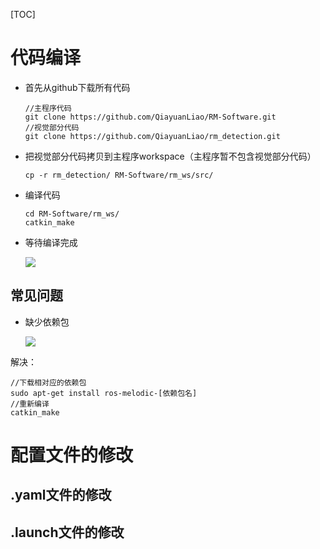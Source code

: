 [TOC]
# 代码编译

+ 首先从github下载所有代码

  ```sudo git clone 
  //主程序代码
  git clone https://github.com/QiayuanLiao/RM-Software.git
  //视觉部分代码
  git clone https://github.com/QiayuanLiao/rm_detection.git
  ```

+ 把视觉部分代码拷贝到主程序workspace（主程序暂不包含视觉部分代码）

  ```
  cp -r rm_detection/ RM-Software/rm_ws/src/
  ```

+ 编译代码

  ```
  cd RM-Software/rm_ws/
  catkin_make
  ```


+ 等待编译完成

  ![](https://img-blog.csdnimg.cn/20201025114033296.png?x-oss-process=image/watermark,type_ZmFuZ3poZW5naGVpdGk,shadow_10,text_aHR0cHM6Ly9ibG9nLmNzZG4ubmV0L3FxXzQ0MDEwMDgy,size_16,color_FFFFFF,t_70#pic_center)

## 常见问题

+ 缺少依赖包

  ![](https://img-blog.csdnimg.cn/20201025114021180.png?x-oss-process=image/watermark,type_ZmFuZ3poZW5naGVpdGk,shadow_10,text_aHR0cHM6Ly9ibG9nLmNzZG4ubmV0L3FxXzQ0MDEwMDgy,size_16,color_FFFFFF,t_70#pic_center)

解决：

```
//下载相对应的依赖包
sudo apt-get install ros-melodic-[依赖包名]
//重新编译
catkin_make
```
# 配置文件的修改
## .yaml文件的修改

## .launch文件的修改
